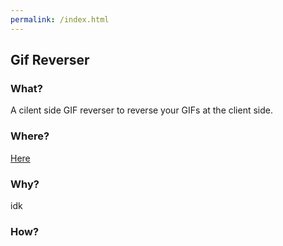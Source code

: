 ```yaml
---
permalink: /index.html
---
```

## Gif Reverser
### What?
A cilent side GIF reverser to reverse your GIFs at the client side.

### Where?
[Here](https://dumbboi.github.io/GifReverser/)

### Why?
idk

### How?

